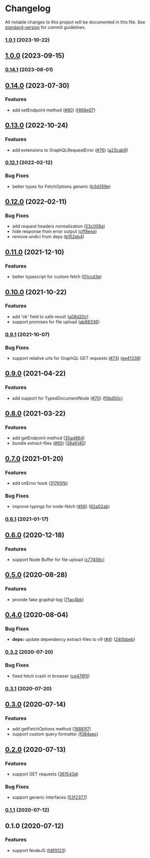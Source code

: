 # Changelog

All notable changes to this project will be documented in this file. See [standard-version](https://github.com/conventional-changelog/standard-version) for commit guidelines.

### [1.0.1](https://github.com/lynxtaa/awesome-graphql-client/compare/v1.0.0...v1.0.1) (2023-10-22)

## [1.0.0](https://github.com/lynxtaa/awesome-graphql-client/compare/v0.14.1...v1.0.0) (2023-09-15)

### [0.14.1](https://github.com/lynxtaa/awesome-graphql-client/compare/v0.14.0...v0.14.1) (2023-08-01)

## [0.14.0](https://github.com/lynxtaa/awesome-graphql-client/compare/v0.13.0...v0.14.0) (2023-07-30)


### Features

* add setEndpoint method ([#80](https://github.com/lynxtaa/awesome-graphql-client/issues/80)) ([f468e07](https://github.com/lynxtaa/awesome-graphql-client/commit/f468e070a48fabd2fe7d7737708f5aa0e8be2ca0))

## [0.13.0](https://github.com/lynxtaa/awesome-graphql-client/compare/v0.12.1...v0.13.0) (2022-10-24)


### Features

* add extensions to GraphQLRequestError ([#76](https://github.com/lynxtaa/awesome-graphql-client/issues/76)) ([a23cab9](https://github.com/lynxtaa/awesome-graphql-client/commit/a23cab93daf18364be2fe762072dc9f5000068ef))

### [0.12.1](https://github.com/lynxtaa/awesome-graphql-client/compare/v0.12.0...v0.12.1) (2022-02-12)


### Bug Fixes

* better types for FetchOptions generic ([b3d359e](https://github.com/lynxtaa/awesome-graphql-client/commit/b3d359eab47264b2e606cdaf18642ed8324dd2a5))

## [0.12.0](https://github.com/lynxtaa/awesome-graphql-client/compare/v0.11.0...v0.12.0) (2022-02-11)


### Bug Fixes

* add request headers normalization ([53c008a](https://github.com/lynxtaa/awesome-graphql-client/commit/53c008a11c4ce0138ccfbb2ef0ccba522a7566b7))
* hide response from error output ([cff8eea](https://github.com/lynxtaa/awesome-graphql-client/commit/cff8eea568d85426d2be5802d4e65dde8bd47beb))
* remove undici from deps ([b152eb4](https://github.com/lynxtaa/awesome-graphql-client/commit/b152eb4a1cf6939368850ba5d406bad309e39c8c))

## [0.11.0](https://github.com/lynxtaa/awesome-graphql-client/compare/v0.10.0...v0.11.0) (2021-12-10)


### Features

* better typescript for custom fetch ([01ccd3e](https://github.com/lynxtaa/awesome-graphql-client/commit/01ccd3eebf00b05ac72ae46d1ff2f204f148c4f9))

## [0.10.0](https://github.com/lynxtaa/awesome-graphql-client/compare/v0.9.1...v0.10.0) (2021-10-22)


### Features

* add 'ok' field to safe result ([a08d20c](https://github.com/lynxtaa/awesome-graphql-client/commit/a08d20c9601b1ef61412893475638e5653b13a07))
* support promises for file upload ([ab88336](https://github.com/lynxtaa/awesome-graphql-client/commit/ab8833650ed97619410b09a8759a452920288b22))

### [0.9.1](https://github.com/lynxtaa/awesome-graphql-client/compare/v0.9.0...v0.9.1) (2021-10-07)


### Bug Fixes

* support relative urls for GraphQL GET requests ([#73](https://github.com/lynxtaa/awesome-graphql-client/issues/73)) ([ee41339](https://github.com/lynxtaa/awesome-graphql-client/commit/ee41339667eba7a7626e7d3de84e29ef00ab160f))

## [0.9.0](https://github.com/lynxtaa/awesome-graphql-client/compare/v0.8.0...v0.9.0) (2021-04-22)


### Features

* add support for TypedDocumentNode ([#70](https://github.com/lynxtaa/awesome-graphql-client/issues/70)) ([f0bd50c](https://github.com/lynxtaa/awesome-graphql-client/commit/f0bd50c374d66ba5e0e807f3e86c163c820c1f0b))

## [0.8.0](https://github.com/lynxtaa/awesome-graphql-client/compare/v0.7.0...v0.8.0) (2021-03-22)


### Features

* add getEndpoint method ([35ad864](https://github.com/lynxtaa/awesome-graphql-client/commit/35ad8641ec7e6cbd94ef758707350d11afcd187b))
* bundle extract-files ([#65](https://github.com/lynxtaa/awesome-graphql-client/issues/65)) ([38a6140](https://github.com/lynxtaa/awesome-graphql-client/commit/38a6140fd9a6e76c9aa49f3ba059cb676f326f69))

## [0.7.0](https://github.com/lynxtaa/awesome-graphql-client/compare/v0.6.1...v0.7.0) (2021-01-20)


### Features

* add onError hook ([31765fb](https://github.com/lynxtaa/awesome-graphql-client/commit/31765fb5adbc05df8de4f6051b2a22d3359277a8))


### Bug Fixes

* improve typings for node-fetch ([#56](https://github.com/lynxtaa/awesome-graphql-client/issues/56)) ([62a02ab](https://github.com/lynxtaa/awesome-graphql-client/commit/62a02ab703db73dfa0332897af794e368912af82))

### [0.6.1](https://github.com/lynxtaa/awesome-graphql-client/compare/v0.6.0...v0.6.1) (2021-01-17)

## [0.6.0](https://github.com/lynxtaa/awesome-graphql-client/compare/v0.5.0...v0.6.0) (2020-12-18)


### Features

* support Node Buffer for file upload ([c77456c](https://github.com/lynxtaa/awesome-graphql-client/commit/c77456cf929a551639b4c049c4ec798512bb167b))

## [0.5.0](https://github.com/lynxtaa/awesome-graphql-client/compare/v0.4.0...v0.5.0) (2020-08-28)


### Features

* provide fake graphql-tag ([71ac4bb](https://github.com/lynxtaa/awesome-graphql-client/commit/71ac4bb8656833a2b668f82717ae7914386ea05f))

## [0.4.0](https://github.com/lynxtaa/awesome-graphql-client/compare/v0.3.2...v0.4.0) (2020-08-04)


### Bug Fixes

* **deps:** update dependency extract-files to v9 ([#4](https://github.com/lynxtaa/awesome-graphql-client/issues/4)) ([240bbeb](https://github.com/lynxtaa/awesome-graphql-client/commit/240bbebc6efdec712d27ccfbbd6a8e77f57489c9))

### [0.3.2](https://github.com/lynxtaa/awesome-graphql-client/compare/v0.3.1...v0.3.2) (2020-07-20)


### Bug Fixes

* fixed fetch crash in browser ([ce476f5](https://github.com/lynxtaa/awesome-graphql-client/commit/ce476f5f0259bd7221a26508d4bf042a5bb58e69))

### [0.3.1](https://github.com/lynxtaa/awesome-graphql-client/compare/v0.3.0...v0.3.1) (2020-07-20)

## [0.3.0](https://github.com/lynxtaa/awesome-graphql-client/compare/v0.2.0...v0.3.0) (2020-07-14)


### Features

* add getFetchOptions method ([16881f7](https://github.com/lynxtaa/awesome-graphql-client/commit/16881f72c7a1f1f6ab441ac288d67999bb34ed8d))
* support custom query formatter ([f084aec](https://github.com/lynxtaa/awesome-graphql-client/commit/f084aece575a84d8d30539de28a22c4891e9dee9))

## [0.2.0](https://github.com/lynxtaa/awesome-graphql-client/compare/v0.1.1...v0.2.0) (2020-07-13)


### Features

* support GET requests ([361543d](https://github.com/lynxtaa/awesome-graphql-client/commit/361543db85595802fffa0bf96e235d8cc10240f1))


### Bug Fixes

* support generic interfaces ([53f2377](https://github.com/lynxtaa/awesome-graphql-client/commit/53f2377a2ae5e4a8b1ab31b4afba4367175d6307))

### [0.1.1](https://github.com/lynxtaa/awesome-graphql-client/compare/v0.1.0...v0.1.1) (2020-07-12)

## 0.1.0 (2020-07-12)


### Features

* support NodeJS ([fd65f23](https://github.com/lynxtaa/awesome-graphql-client/commit/fd65f23841f7142c29f34e36f04d544b7e57ca38))
